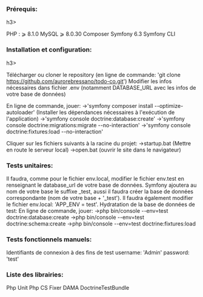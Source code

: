 <h3>Prérequis:</h3>h3>

PHP : ⩾ 8.1.0
MySQL ⩾ 8.0.30
Composer
Symfony 6.3
Symfony CLI


<h3>Installation et configuration:</h3>h3>

Télécharger ou cloner le repository (en ligne de commande: 'git clone https://github.com/aurorebressano/todo-co.git')
Modifier les infos nécessaires dans fichier .env (notamment DATABASE_URL avec les infos de votre base de données)

En ligne de commande, jouer:
->'symfony composer install --optimize-autoloader' (Installer les dépendances nécessaires à l'exécution de l'application)
->'symfony console doctrine:database:create'
->'symfony console doctrine:migrations:migrate --no-interaction'
->'symfony console doctrine:fixtures:load --no-interaction'

Cliquer sur les fichiers suivants à la racine du projet:
->startup.bat (Mettre en route le serveur local)
->open.bat (ouvrir le site dans le navigateur)


<h3>Tests unitaires:</h3>

Il faudra, comme pour le fichier env.local, modifier le fichier env.test en renseignant le database_url de votre base de données.
Symfony ajoutera au nom de votre base le suffixe _test, aussi il faudra créer la base de données correspondante (nom de votre base + '_test').
Il faudra également modifier le fichier env.local: 'APP_ENV = test'.
Hydratation de la base de données de test:
En ligne de commande, jouer:
->php bin/console --env=test doctrine:database:create
->php bin/console --env=test doctrine:schema:create
->php bin/console --env=test doctrine:fixtures:load


<h3>Tests fonctionnels manuels:</h3>

Identifiants de connexion à des fins de test
username: 'Admin'
password: 'test'


<h3>Liste des librairies:</h3>

Php Unit
Php CS Fixer
DAMA DoctrineTestBundle
